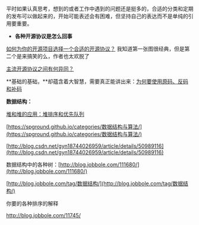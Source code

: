 平时如果认真思考，想到的或者工作中遇到的问题还是挺多的，合适的分类和定期的发布可以做起来的，开始可能表述会有困难，但坚持自己的表达而不是单纯的引用要重要。

* **各种开源协议是怎么回事**

[如何为你的开源项目选择一个合适的开源协议？](https://www.oschina.net/news/74999/how-to-choose-a-license)  我知道第一张图很经典，但是第二个是来搞笑的么，作者也太欢脱了

[主流开源协议之间有何异同？](https://www.zhihu.com/question/19568896)

**基础的基础，**却蕴含着大智慧，需要真正能讲出来：[为何要使用原码、反码和补码](https://www.2cto.com/kf/201610/557251.html)

**数据结构：**

[堆和堆的应用：堆排序和优先队列](http://blog.jobbole.com/113552/)

[https://spground.github.io/categories/数据结构与算法/](https://spground.github.io/categories/数据结构与算法/)

[http://blog.csdn.net/gyn18744026959/article/details/50989116](http://blog.csdn.net/gyn18744026959/article/details/50989116)

数据结构中的各种树：[http://blog.jobbole.com/111680/](http://blog.jobbole.com/111680/)

[http://blog.jobbole.com/tag/数据结构/](http://blog.jobbole.com/tag/数据结构/)

你要的各种排序的解释  

http://blog.jobbole.com/11745/



